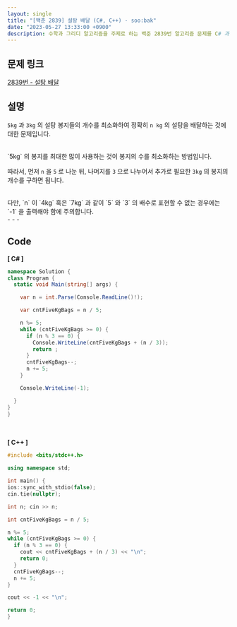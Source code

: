 ```yaml
---
layout: single
title: "[백준 2839] 설탕 배달 (C#, C++) - soo:bak"
date: "2023-05-27 13:33:00 +0900"
description: 수학과 그리디 알고리즘을 주제로 하는 백준 2839번 알고리즘 문제를 C# 과 C++ 로 풀이 및 해설
---
```


## 문제 링크
  [2839번 - 설탕 배달](https://www.acmicpc.net/problem/2839)

## 설명
`5kg` 과 `3kg` 의 설탕 봉지들의 개수를 최소화하여 정확히 `n kg` 의 설탕을 배달하는 것에 대한 문제입니다. <br>

<br>
`5kg` 의 봉지를 최대한 많이 사용하는 것이 봉지의 수를 최소화하는 방법입니다. <br>

따라서, 먼저 `n` 을 `5` 로 나눈 뒤, 나머지를 `3` 으로 나누어서 추가로 필요한 `3kg` 의 봉지의 개수를 구하면 됩니다. <br>

<br>
다만, `n` 이 `4kg` 혹은 `7kg` 과 같이 `5` 와 `3` 의 배수로 표현할 수 없는 경우에는 `-1` 을 출력해야 함에 주의합니다. <br>
- - -

## Code
<b>[ C# ] </b>
<br>

  ```c#
namespace Solution {
  class Program {
    static void Main(string[] args) {

      var n = int.Parse(Console.ReadLine()!);

      var cntFiveKgBags = n / 5;

      n %= 5;
      while (cntFiveKgBags >= 0) {
        if (n % 3 == 0) {
          Console.WriteLine(cntFiveKgBags + (n / 3));
          return ;
        }
        cntFiveKgBags--;
        n += 5;
      }

      Console.WriteLine(-1);

    }
  }
}
  ```
<br><br>
<b>[ C++ ] </b>
<br>

  ```c++
#include <bits/stdc++.h>

using namespace std;

int main() {
  ios::sync_with_stdio(false);
  cin.tie(nullptr);

  int n; cin >> n;

  int cntFiveKgBags = n / 5;

  n %= 5;
  while (cntFiveKgBags >= 0) {
    if (n % 3 == 0) {
      cout << cntFiveKgBags + (n / 3) << "\n";
      return 0;
    }
    cntFiveKgBags--;
    n += 5;
  }

  cout << -1 << "\n";

  return 0;
}
  ```
